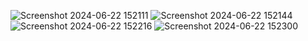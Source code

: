 

![Screenshot 2024-06-22 152111](https://github.com/VeeraboinaSaiGanesh/Script_to_Screen_AI_Webpage/assets/126412511/cdee0dbe-09d4-4813-88cc-a1f45bf709b3)
![Screenshot 2024-06-22 152144](https://github.com/VeeraboinaSaiGanesh/Script_to_Screen_AI_Webpage/assets/126412511/095c7c59-b900-417e-854e-7b0aed8a0dcf)
![Screenshot 2024-06-22 152216](https://github.com/VeeraboinaSaiGanesh/Script_to_Screen_AI_Webpage/assets/126412511/c42ffeb9-bf57-460a-b1cd-c7954952f6c6)
![Screenshot 2024-06-22 152300](https://github.com/VeeraboinaSaiGanesh/Script_to_Screen_AI_Webpage/assets/126412511/40f35d22-894e-46b1-b458-3eea526cf903)
